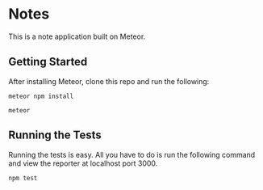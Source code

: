 # Notes

This is a note application built on Meteor.

## Getting Started

After installing Meteor, clone this repo and run the following:

```
meteor npm install
```

```
meteor
```

## Running the Tests

Running the tests is easy. All you have to do is run the following command and view the reporter at localhost port 3000.

```
npm test
```
